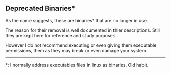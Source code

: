 ## Deprecated Binaries*
As the name suggests, these are binaries* that are no longer in use.

The reason for their removal is well documented in thier descriptions. Still they are kept here for reference and study purposes.

However I do not recommend executing or even giving them executable permissions, them as they may break or even damage your system.

---
*: I normally address executables files in linux as binaries. Old habit.
